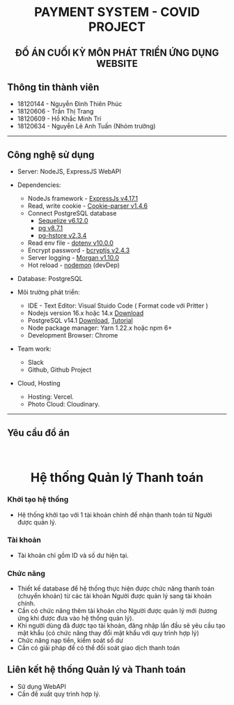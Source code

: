 <div align="center">

# PAYMENT SYSTEM - COVID PROJECT

## ĐỒ ÁN CUỐI KỲ MÔN PHÁT TRIỂN ỨNG DỤNG WEBSITE

</div>

## Thông tin thành viên

- 18120144 - Nguyễn Đình Thiên Phúc
- 18120606 - Trần Thị Trang
- 18120609 - Hồ Khắc Minh Trí
- 18120634 - Nguyễn Lê Anh Tuấn (Nhóm trưởng)

---

## Công nghệ sử dụng

- Server: NodeJS, ExpressJS WebAPI
- Dependencies:

  - NodeJs framework - [ExpressJs v4.17.1](https://expressjs.com/en/4x/api.html)
  - Read, write cookie - [Cookie-parser v1.4.6](https://www.npmjs.com/package/cookie-parser)
  - Connect PostgreSQL database
    - [Sequelize v6.12.0](https://www.npmjs.com/package/sequelize)
    - [pg v8.7.1](https://www.npmjs.com/package/pg)
    - [pg-hstore v2.3.4](https://www.npmjs.com/package/pg-hstore)
  - Read env file - [dotenv v10.0.0](https://www.npmjs.com/package/dotenv)
  - Encrypt password - [bcryptjs v2.4.3](https://www.npmjs.com/package/bcryptjs)
  - Server logging - [Morgan v1.10.0](https://www.npmjs.com/package/morgan)
  - Hot reload - [nodemon](https://www.npmjs.com/package/nodemon) (devDep)

- Database: PostgreSQL
- Môi trường phát triển:
  - IDE - Text Editor: Visual Stuido Code ( Format code với Pritter )
  - Nodejs version 16.x hoặc 14.x [Download](https://nodejs.org/en/)
  - PostgreSQL v14.1 [Download](https://www.enterprisedb.com/downloads/postgres-postgresql-downloads), [Tutorial](https://www.postgresqltutorial.com/)
  - Node package manager: Yarn 1.22.x hoặc npm 6+
  - Development Browser: Chrome
- Team work:
  - Slack
  - Github, Github Project
- Cloud, Hosting
  - Hosting: Vercel.
  - Photo Cloud: Cloudinary.

---

## Yêu cầu đồ án

&nbsp;

<h1 align="center"> Hệ thống Quản lý Thanh toán </h1>

### Khởi tạo hệ thống

- Hệ thống khởi tạo với 1 tài khoản chính để nhận thanh toán từ Người được
  quản lý.

### Tài khoản

- Tài khoản chỉ gồm ID và số dư hiện tại.

### Chức năng

- Thiết kế database để hệ thống thực hiện được chức năng thanh toán (chuyển khoản) từ các tài khoản Người được quản lý sang tài khoản chính.
- Cần có chức năng thêm tài khoản cho Người được quản lý mới (tương ứng khi được đưa vào hệ thống quản lý).
- Khi người dùng đã được tạo tài khoản, đăng nhập lần đầu sẽ yêu cầu tạo mật khẩu (có chức năng thay đổi mật khẩu với quy trình hợp lý)
- Chức năng nạp tiền, kiểm soát số dư
- Cần có giải pháp để có thể đối soát giao dịch thanh toán

## Liên kết hệ thống Quản lý và Thanh toán

- Sử dụng WebAPI
- Cần đề xuất quy trình hợp lý.

